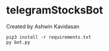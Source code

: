 # telegramStocksBot

Created by Ashwin Kavidasan
```
pip3 install -r requirements.txt
py bot.py
```
